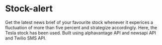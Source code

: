 # Stock-alert

Get the latest news brief of your favourite stock whenever it experices a fluctuation of more than five percent and strategize accordingly.
Here, the Tesla stock has been used.
Built using alphavantage API and newsapi API and Twilio SMS API.
